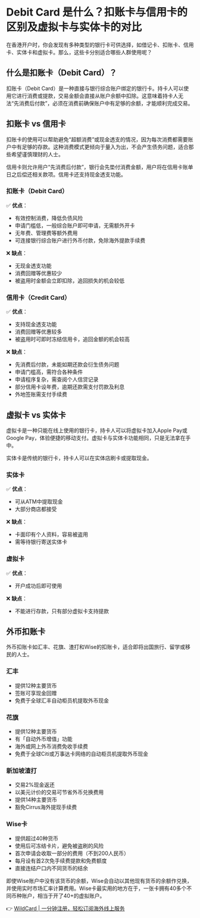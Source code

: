 # Debit Card 是什么？扣账卡与信用卡的区别及虚拟卡与实体卡的对比

在香港开户时，你会发现有多种类型的银行卡可供选择，如借记卡、扣账卡、信用卡、实体卡和虚拟卡。那么，这些卡分别适合哪些人群使用呢？

## 什么是扣账卡（Debit Card）？

扣账卡（Debit Card）是一种直接与银行综合账户绑定的银行卡。持卡人可以使用它进行消费或提款，交易金额会直接从账户余额中扣除。这意味着持卡人无法“先消费后付款”，必须在消费前确保账户中有足够的余额，才能顺利完成交易。

## 扣账卡 vs 信用卡

扣账卡的使用可以帮助避免“超额消费”或现金透支的情况，因为每次消费都需要账户中有足够的存款。这种消费模式更倾向于量入为出，不会产生债务问题，适合那些希望谨慎理财的人士。

信用卡则允许用户“先消费后付款”，银行会先垫付消费金额，用户将在信用卡账单日之后偿还相关款项。信用卡还支持现金透支功能。

### 扣账卡（Debit Card）
✅ **优点**：
- 有效控制消费，降低负债风险
- 申请门槛低，一般综合账户即可申请，无需额外开卡
- 无年费、管理费等额外费用
- 可连接银行综合账户进行外币付款，免除海外提款手续费

❌ **缺点**：
- 无现金透支功能
- 消费回赠等优惠较少
- 被盗用时金额会立即扣除，追回损失的机会较低

### 信用卡（Credit Card）
✅ **优点**：
- 支持现金透支功能
- 消费回赠等优惠较多
- 被盗用时可即时冻结信用卡，追回金额的机会较高

❌ **缺点**：
- 先消费后付款，未能如期还款会衍生债务问题
- 申请门槛高，需符合各种条件
- 申请程序复杂，需查阅个人信贷记录
- 部分信用卡设年费，逾期还款需支付罚款及利息
- 外地签账需支付手续费

## 虚拟卡 vs 实体卡

虚拟卡是一种只能在线上使用的银行卡，持卡人可以将虚拟卡加入Apple Pay或Google Pay，体验便捷的移动支付。虚拟卡与实体卡功能相同，只是无法拿在手中。

实体卡是传统的银行卡，持卡人可以在实体店刷卡或提取现金。

### 实体卡
✅ **优点**：
- 可从ATM中提取现金
- 大部分商店都接受

❌ **缺点**：
- 卡面印有个人资料，容易被盗用
- 需等待银行寄送实体卡

### 虚拟卡
✅ **优点**：
- 开户成功后即可使用

❌ **缺点**：
- 不能进行存款，只有部分虚拟卡支持提款

## 外币扣账卡

外币扣账卡如汇丰、花旗、渣打和Wise的扣账卡，适合即将出国旅行、留学或移民的人士。

### 汇丰
- 提供12种主要货币
- 签账可享现金回赠
- 免费于全球汇丰自动柜员机提取外币现金

### 花旗
- 提供12种主要货币
- 有「自动外币增值」功能
- 海外或网上外币消费免收手续费
- 免费于全球Citi或万事达卡网络的自动柜员机提取外币现金

### 新加坡渣打
- 交易2%现金返还
- 以美元计价的交易可节省外币兑换费用
- 提供14种主要货币
- 豁免Cirrus海外提现手续费

### Wise卡
- 提供超过40种货币
- 使用后可冻结卡片，避免被盗刷的风险
- 首次申请会收取一部分的费用（不到200人民币）
- 每月设有首2次免手续费提款和免费额度
- 直接连结户口内不同货币的结余

即使Wise账户中没有该货币的余额，Wise会自动以其他现有货币的余额作兑换，并使用实时市场汇率计算费用。Wise卡最实用的地方在于，一张卡拥有40多个不同币种账户，相当于开了40+的虚拟账户。

👉 [WildCard | 一分钟注册，轻松订阅海外线上服务](https://bbtdd.com/WildCard)